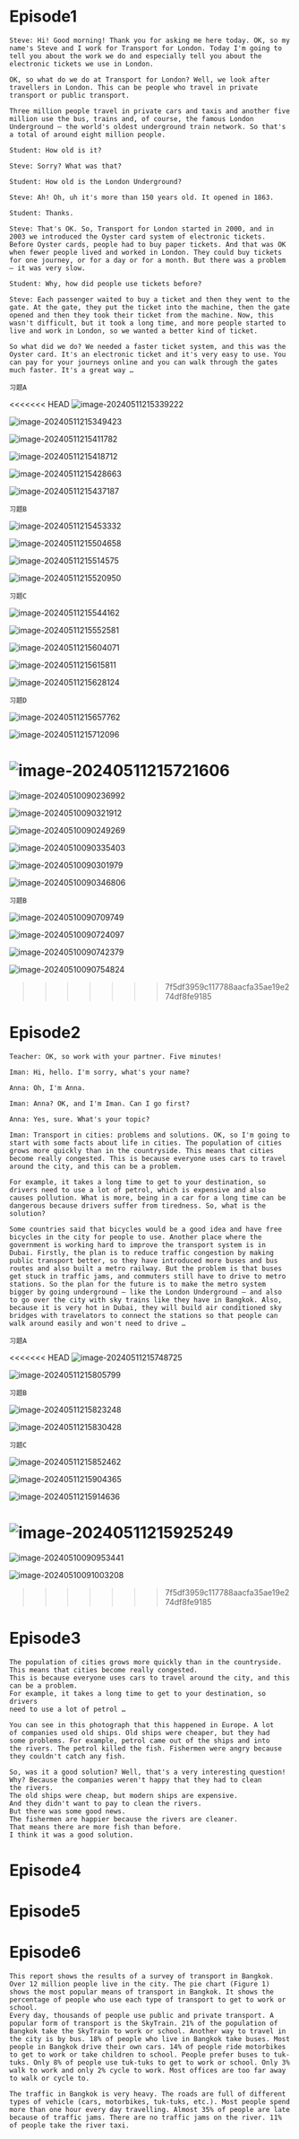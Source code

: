 # Episode1

```
Steve: Hi! Good morning! Thank you for asking me here today. OK, so my name's Steve and I work for Transport for London. Today I'm going to tell you about the work we do and especially tell you about the electronic tickets we use in London.

OK, so what do we do at Transport for London? Well, we look after travellers in London. This can be people who travel in private transport or public transport.

Three million people travel in private cars and taxis and another five million use the bus, trains and, of course, the famous London Underground – the world's oldest underground train network. So that's a total of around eight million people.

Student: How old is it?

Steve: Sorry? What was that?

Student: How old is the London Underground?

Steve: Ah! Oh, uh it's more than 150 years old. It opened in 1863.

Student: Thanks.

Steve: That's OK. So, Transport for London started in 2000, and in 2003 we introduced the Oyster card system of electronic tickets. Before Oyster cards, people had to buy paper tickets. And that was OK when fewer people lived and worked in London. They could buy tickets for one journey, or for a day or for a month. But there was a problem – it was very slow.

Student: Why, how did people use tickets before?

Steve: Each passenger waited to buy a ticket and then they went to the gate. At the gate, they put the ticket into the machine, then the gate opened and then they took their ticket from the machine. Now, this wasn't difficult, but it took a long time, and more people started to live and work in London, so we wanted a better kind of ticket.

So what did we do? We needed a faster ticket system, and this was the Oyster card. It's an electronic ticket and it's very easy to use. You can pay for your journeys online and you can walk through the gates much faster. It's a great way …
```

`习题A`

<<<<<<< HEAD
![image-20240511215339222](assets/Unit_10/image-20240511215339222.png)

![image-20240511215349423](assets/Unit_10/image-20240511215349423.png)

![image-20240511215411782](assets/Unit_10/image-20240511215411782.png)

![image-20240511215418712](assets/Unit_10/image-20240511215418712.png)

![image-20240511215428663](assets/Unit_10/image-20240511215428663.png)

![image-20240511215437187](assets/Unit_10/image-20240511215437187.png)

`习题B`

![image-20240511215453332](assets/Unit_10/image-20240511215453332.png)

![image-20240511215504658](assets/Unit_10/image-20240511215504658.png)

![image-20240511215514575](assets/Unit_10/image-20240511215514575.png)

![image-20240511215520950](assets/Unit_10/image-20240511215520950.png)

`习题C`

![image-20240511215544162](assets/Unit_10/image-20240511215544162.png)

![image-20240511215552581](assets/Unit_10/image-20240511215552581.png)

![image-20240511215604071](assets/Unit_10/image-20240511215604071.png)

![image-20240511215615811](assets/Unit_10/image-20240511215615811.png)

![image-20240511215628124](assets/Unit_10/image-20240511215628124.png)

`习题D`

![image-20240511215657762](assets/Unit_10/image-20240511215657762.png)

![image-20240511215712096](assets/Unit_10/image-20240511215712096.png)

![image-20240511215721606](assets/Unit_10/image-20240511215721606.png)
=======
![image-20240510090236992](assets/Unit_10/image-20240510090236992.png)

![image-20240510090321912](assets/Unit_10/image-20240510090321912.png)

![image-20240510090249269](assets/Unit_10/image-20240510090249269.png)

![image-20240510090335403](assets/Unit_10/image-20240510090335403.png)

![image-20240510090301979](assets/Unit_10/image-20240510090301979.png)

![image-20240510090346806](assets/Unit_10/image-20240510090346806.png)

`习题B`

![image-20240510090709749](assets/Unit_10/image-20240510090709749.png)

![image-20240510090724097](assets/Unit_10/image-20240510090724097.png)

![image-20240510090742379](assets/Unit_10/image-20240510090742379.png)

![image-20240510090754824](assets/Unit_10/image-20240510090754824.png)
>>>>>>> 7f5df3959c117788aacfa35ae19e274df8fe9185

# Episode2

```
Teacher: OK, so work with your partner. Five minutes!

Iman: Hi, hello. I'm sorry, what's your name?

Anna: Oh, I'm Anna.

Iman: Anna? OK, and I'm Iman. Can I go first?

Anna: Yes, sure. What's your topic?

Iman: Transport in cities: problems and solutions. OK, so I'm going to start with some facts about life in cities. The population of cities grows more quickly than in the countryside. This means that cities become really congested. This is because everyone uses cars to travel around the city, and this can be a problem.

For example, it takes a long time to get to your destination, so drivers need to use a lot of petrol, which is expensive and also causes pollution. What is more, being in a car for a long time can be dangerous because drivers suffer from tiredness. So, what is the solution?

Some countries said that bicycles would be a good idea and have free bicycles in the city for people to use. Another place where the government is working hard to improve the transport system is in Dubai. Firstly, the plan is to reduce traffic congestion by making public transport better, so they have introduced more buses and bus routes and also built a metro railway. But the problem is that buses get stuck in traffic jams, and commuters still have to drive to metro stations. So the plan for the future is to make the metro system bigger by going underground – like the London Underground – and also to go over the city with sky trains like they have in Bangkok. Also, because it is very hot in Dubai, they will build air conditioned sky bridges with travelators to connect the stations so that people can walk around easily and won't need to drive …
```

`习题A`

<<<<<<< HEAD
![image-20240511215748725](assets/Unit_10/image-20240511215748725.png)

![image-20240511215805799](assets/Unit_10/image-20240511215805799.png)

`习题B`

![image-20240511215823248](assets/Unit_10/image-20240511215823248.png)

![image-20240511215830428](assets/Unit_10/image-20240511215830428.png)

`习题C`

![image-20240511215852462](assets/Unit_10/image-20240511215852462.png)

![image-20240511215904365](assets/Unit_10/image-20240511215904365.png)

![image-20240511215914636](assets/Unit_10/image-20240511215914636.png)

![image-20240511215925249](assets/Unit_10/image-20240511215925249.png)
=======
![image-20240510090953441](assets/Unit_10/image-20240510090953441.png)

![image-20240510091003208](assets/Unit_10/image-20240510091003208.png)
>>>>>>> 7f5df3959c117788aacfa35ae19e274df8fe9185

# Episode3

```
The population of cities grows more quickly than in the countryside. 
This means that cities become really congested. 
This is because everyone uses cars to travel around the city, and this 
can be a problem. 
For example, it takes a long time to get to your destination, so drivers 
need to use a lot of petrol …
```

```
You can see in this photograph that this happened in Europe. A lot 
of companies used old ships. Old ships were cheaper, but they had 
some problems. For example, petrol came out of the ships and into 
the rivers. The petrol killed the fish. Fishermen were angry because 
they couldn't catch any fish.
```

```
So, was it a good solution? Well, that's a very interesting question!
Why? Because the companies weren't happy that they had to clean 
the rivers.
The old ships were cheap, but modern ships are expensive.
And they didn't want to pay to clean the rivers.
But there was some good news.
The fishermen are happier because the rivers are cleaner.
That means there are more fish than before.
I think it was a good solution.
```

# Episode4

# Episode5

# Episode6

```
This report shows the results of a survey of transport in Bangkok. Over 12 million people live in the city. The pie chart (Figure 1) shows the most popular means of transport in Bangkok. It shows the percentage of people who use each type of transport to get to work or school.
Every day, thousands of people use public and private transport. A popular form of transport is the SkyTrain. 21% of the population of Bangkok take the SkyTrain to work or school. Another way to travel in the city is by bus. 18% of people who live in Bangkok take buses. Most people in Bangkok drive their own cars. 14% of people ride motorbikes to get to work or take children to school. People prefer buses to tuk-tuks. Only 8% of people use tuk-tuks to get to work or school. Only 3% walk to work and only 2% cycle to work. Most offices are too far away to walk or cycle to.

The traffic in Bangkok is very heavy. The roads are full of different types of vehicle (cars, motorbikes, tuk-tuks, etc.). Most people spend more than one hour every day travelling. Almost 35% of people are late because of traffic jams. There are no traffic jams on the river. 11% of people take the river taxi.
```
